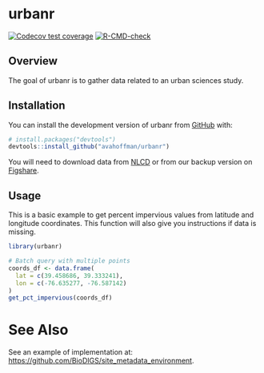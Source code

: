 
<!-- README.md is generated from README.Rmd. Please edit that file -->
<!-- See https://github.com/r-lib/withr/blob/main/README.Rmd for better quality -->

# urbanr

<!-- badges: start -->

[![Codecov test
coverage](https://codecov.io/gh/r-lib/withr/branch/main/graph/badge.svg)](https://app.codecov.io/gh/r-lib/withr?branch=main)
[![R-CMD-check](https://github.com/avahoffman/urbanr/actions/workflows/R-CMD-check.yaml/badge.svg)](https://github.com/avahoffman/urbanr/actions/workflows/R-CMD-check.yaml)
<!-- badges: end -->

## Overview

The goal of urbanr is to gather data related to an urban sciences study.

## Installation

You can install the development version of urbanr from
[GitHub](https://github.com/) with:

``` r
# install.packages("devtools")
devtools::install_github("avahoffman/urbanr")
```

You will need to download data from
[NLCD](https://www.mrlc.gov/data?f%5B0%5D=category%3AFractional%20Impervious%20Surface/)
or from our backup version on
[Figshare](https://figshare.com/articles/dataset/urbanr_data_Annual_NLCD_FctImp_2024/29549666?file=56194733).

## Usage

This is a basic example to get percent impervious values from latitude
and longitude coordinates. This function will also give you instructions
if data is missing.

``` r
library(urbanr)

# Batch query with multiple points
coords_df <- data.frame(
  lat = c(39.458686, 39.333241),
  lon = c(-76.635277, -76.587142)
)
get_pct_impervious(coords_df)
```

# See Also

See an example of implementation at:
<https://github.com/BioDIGS/site_metadata_environment>.

<!-- # Dev usage -->
<!-- document() -->
<!-- load_all() -->
<!-- build_readme() -->
<!-- test_coverage() -->
<!-- test_coverage_active_file() -->
<!-- urlchecker::url_check() -->
<!-- test() -->
<!-- check() -->
